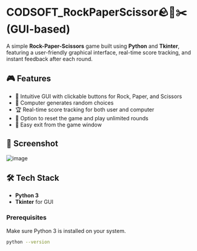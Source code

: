 # CODSOFT_RockPaperScissor🪨📄✂️ (GUI-based)

A simple **Rock-Paper-Scissors** game built using **Python** and **Tkinter**, featuring a user-friendly graphical interface, real-time score tracking, and instant feedback after each round.

## 🎮 Features

- 🎯 Intuitive GUI with clickable buttons for Rock, Paper, and Scissors
- 🧠 Computer generates random choices
- 🏆 Real-time score tracking for both user and computer
- 🔁 Option to reset the game and play unlimited rounds
- 🚪 Easy exit from the game window

## 📸 Screenshot

![image](https://github.com/user-attachments/assets/5e965ed6-7f6b-4bd5-93b4-b48c948bf03f)


## 🛠️ Tech Stack

- **Python 3**
- **Tkinter** for GUI

### Prerequisites

Make sure Python 3 is installed on your system.

```bash
python --version
